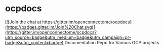 # ocpdocs

[![Join the chat at https://gitter.im/openconnectome/ocpdocs](https://badges.gitter.im/Join%20Chat.svg)](https://gitter.im/openconnectome/ocpdocs?utm_source=badge&utm_medium=badge&utm_campaign=pr-badge&utm_content=badge)
Documentation Repo for Various OCP projects
